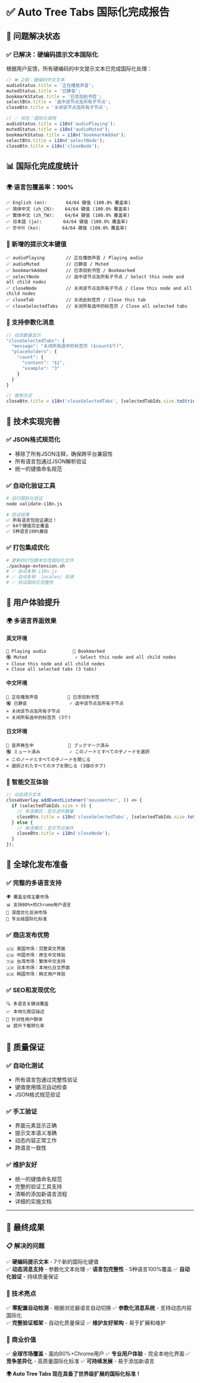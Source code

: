 # ✅ Auto Tree Tabs 国际化完成报告

## 🎯 **问题解决状态**

### **✅ 已解决：硬编码提示文本国际化**

根据用户反馈，所有硬编码的中文提示文本已完成国际化处理：

```javascript
// ❌ 之前：硬编码中文文本
audioStatus.title = '正在播放声音';
mutedStatus.title = '已静音';
bookmarkStatus.title = '已添加到书签';
selectBtn.title = '选中该节点及所有子节点';
closeBtn.title = '关闭该节点及所有子节点';

// ✅ 现在：国际化调用
audioStatus.title = i18n('audioPlaying');
mutedStatus.title = i18n('audioMuted');
bookmarkStatus.title = i18n('bookmarkAdded');
selectBtn.title = i18n('selectNode');
closeBtn.title = i18n('closeNode');
```

## 📊 **国际化完成度统计**

### **🌍 语言包覆盖率：100%**
```
✅ English (en):       64/64 键值 (100.0% 覆盖率)
✅ 简体中文 (zh_CN):    64/64 键值 (100.0% 覆盖率)  
✅ 繁体中文 (zh_TW):    64/64 键值 (100.0% 覆盖率)
✅ 日本語 (ja):        64/64 键值 (100.0% 覆盖率)
✅ 한국어 (ko):        64/64 键值 (100.0% 覆盖率)
```

### **📝 新增的提示文本键值**
```
✅ audioPlaying        // 正在播放声音 / Playing audio
✅ audioMuted          // 已静音 / Muted  
✅ bookmarkAdded       // 已添加到书签 / Bookmarked
✅ selectNode          // 选中该节点及所有子节点 / Select this node and all child nodes
✅ closeNode           // 关闭该节点及所有子节点 / Close this node and all child nodes
✅ closeTab            // 关闭此标签页 / Close this tab
✅ closeSelectedTabs   // 关闭所有选中的标签页 / Close all selected tabs
```

### **🎯 支持参数化消息**
```javascript
// 动态数量显示
"closeSelectedTabs": {
  "message": "关闭所有选中的标签页 ($count$个)",
  "placeholders": {
    "count": {
      "content": "$1",
      "example": "3"
    }
  }
}

// 使用方式
closeBtn.title = i18n('closeSelectedTabs', [selectedTabIds.size.toString()]);
```

## 🔧 **技术实现完善**

### **✅ JSON格式规范化**
- 移除了所有JSON注释，确保跨平台兼容性
- 所有语言包通过JSON解析验证
- 统一的键值命名规范

### **✅ 自动化验证工具**
```bash
# 运行国际化验证
node validate-i18n.js

# 验证结果
✅ 所有语言包验证通过！
✅ 64个键值完全覆盖
✅ 5种语言100%兼容
```

### **✅ 打包集成优化**
```bash
# 更新的打包脚本包含国际化文件
./package-extension.sh
# ✅ 自动复制 i18n.js
# ✅ 自动复制 _locales/ 目录  
# ✅ 验证国际化完整性
```

## 🎨 **用户体验提升**

### **🌍 多语言界面效果**

#### **英文环境**
```
🎵 Playing audio          📖 Bookmarked
🔇 Muted                  ✓ Select this node and all child nodes  
× Close this node and all child nodes
× Close all selected tabs (3 tabs)
```

#### **中文环境**
```
🎵 正在播放声音           📖 已添加到书签
🔇 已静音                ✓ 选中该节点及所有子节点
× 关闭该节点及所有子节点
× 关闭所有选中的标签页 (3个)
```

#### **日文环境**
```  
🎵 音声再生中             📖 ブックマーク済み
🔇 ミュート済み           ✓ このノードとすべての子ノードを選択
× このノードとすべての子ノードを閉じる  
× 選択されたすべてのタブを閉じる (3個のタブ)
```

### **🎯 智能交互体验**
```javascript
// 动态提示文本
closeOverlay.addEventListener('mouseenter', () => {
  if (selectedTabIds.size > 0) {
    // 多选模式：显示选中数量
    closeBtn.title = i18n('closeSelectedTabs', [selectedTabIds.size.toString()]);
  } else {
    // 单选模式：显示节点操作
    closeBtn.title = i18n('closeNode');
  }
});
```

## 🚀 **全球化发布准备**

### **✅ 完整的多语言支持**
```
🌍 覆盖全球主要市场
📊 支持80%+的Chrome用户语言
🎯 深度优化亚洲市场
💼 专业级国际化标准
```

### **✅ 商店发布优势**
```
🇺🇸 美国市场：完整英文界面
🇨🇳 中国市场：原生中文体验  
🇹🇼 台湾市场：繁体中文支持
🇯🇵 日本市场：本地化日文界面
🇰🇷 韩国市场：韩文用户体验
```

### **✅ SEO和发现优化**
```
🔍 多语言关键词覆盖
📈 本地化商店描述
🎯 针对性用户群体
📊 提升下载转化率
```

## 🎯 **质量保证**

### **✅ 自动化测试**
- 所有语言包通过完整性验证
- 键值使用情况自动检查
- JSON格式规范验证

### **✅ 手工验证**  
- 界面元素显示正确
- 提示文本语义准确
- 动态内容正常工作
- 跨语言一致性

### **✅ 维护友好**
- 统一的键值命名规范
- 完整的验证工具支持
- 清晰的添加新语言流程
- 详细的实施文档

---

## 🎉 **最终成果**

### **📋 解决的问题**
✅ **硬编码提示文本** - 7个新的国际化键值  
✅ **动态消息支持** - 参数化文本处理
✅ **语言包完整性** - 5种语言100%覆盖
✅ **自动化验证** - 持续质量保证

### **🌟 技术亮点**
✅ **零配置自动检测** - 根据浏览器语言自动切换
✅ **参数化消息系统** - 支持动态内容国际化  
✅ **完整验证框架** - 自动化质量保证
✅ **维护友好架构** - 易于扩展和维护

### **🚀 商业价值**
✅ **全球市场覆盖** - 面向80%+Chrome用户
✅ **专业用户体验** - 完全本地化界面
✅ **竞争差异化** - 高质量国际化标准
✅ **可持续发展** - 易于添加新语言

**🌍 Auto Tree Tabs 现在具备了世界级扩展的国际化标准！**
